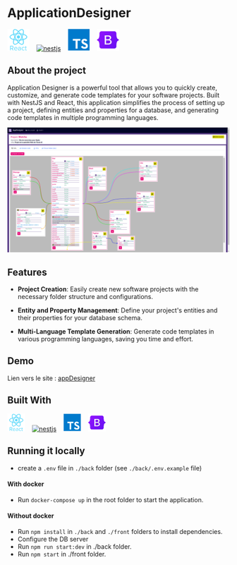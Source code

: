 # ApplicationDesigner

<div id="top"></div>

<a href="https://reactjs.org/" target="_blank" rel="noreferrer"><img src="https://raw.githubusercontent.com/devicons/devicon/master/icons/react/react-original-wordmark.svg" title="React" alt="react" width="50" height="50"/></a>&nbsp;&nbsp;&nbsp;
<a href="https://nestjs.com/" target="_blank" rel="noreferrer"><img src="https://static.cdnlogo.com/logos/n/57/nestjs.svg" title="nestJs" alt="nestjs" width="50" height="50"/></a>&nbsp;&nbsp;&nbsp;
<a href="https://www.typescriptlang.org/" target="_blank" rel="noreferrer"><img src="https://raw.githubusercontent.com/devicons/devicon/master/icons/typescript/typescript-original.svg" title="TypeScript" alt="typescript" width="50" height="50"/></a>&nbsp;&nbsp;&nbsp;
<a href="https://getbootstrap.com" target="_blank" rel="noreferrer"><img src="https://raw.githubusercontent.com/devicons/devicon/master/icons/bootstrap/bootstrap-original.svg" title="bootstrap" alt="bootstrap" width="50" height="50"/></a>

## About the project

Application Designer is a powerful tool that allows you to quickly create, customize, and generate code templates for your software projects. Built with NestJS and React, this application simplifies the process of setting up a project, defining entities and properties for a database, and generating code templates in multiple programming languages.

![Screenshot](./assets/ad-screen.png)

## Features

- **Project Creation**: Easily create new software projects with the necessary folder structure and configurations.

- **Entity and Property Management**: Define your project's entities and their properties for your database schema.

- **Multi-Language Template Generation**: Generate code templates in various programming languages, saving you time and effort.

## Demo

Lien vers le site : [appDesigner](https://appdesigner.zedixi.com)

## Built With

<a href="https://reactjs.org/" target="_blank" rel="noreferrer"><img src="https://raw.githubusercontent.com/devicons/devicon/master/icons/react/react-original-wordmark.svg" title="React" alt="react" width="40" height="40"/></a>&nbsp;&nbsp;&nbsp;
<a href="https://nestjs.com/" target="_blank" rel="noreferrer"><img src="https://static.cdnlogo.com/logos/n/57/nestjs.svg" title="nestJs" alt="nestjs" width="40" height="40"/></a>&nbsp;&nbsp;&nbsp;
<a href="https://www.typescriptlang.org/" target="_blank" rel="noreferrer"><img src="https://raw.githubusercontent.com/devicons/devicon/master/icons/typescript/typescript-original.svg" title="TypeScript" alt="typescript" width="40" height="40"/></a>&nbsp;&nbsp;&nbsp;
<a href="https://getbootstrap.com" target="_blank" rel="noreferrer"><img src="https://raw.githubusercontent.com/devicons/devicon/master/icons/bootstrap/bootstrap-original.svg" title="bootstrap" alt="bootstrap" width="40" height="40"/></a>

## Running it locally

- create a `.env` file in `./back` folder (see `./back/.env.example` file)

#### With docker

- Run `docker-compose up` in the root folder to start the application.

#### Without docker

- Run `npm install` in `./back` and `./front` folders to install dependencies.
- Configure the DB server
- Run `npm run start:dev` in ./back folder.
- Run `npm start` in ./front folder.
